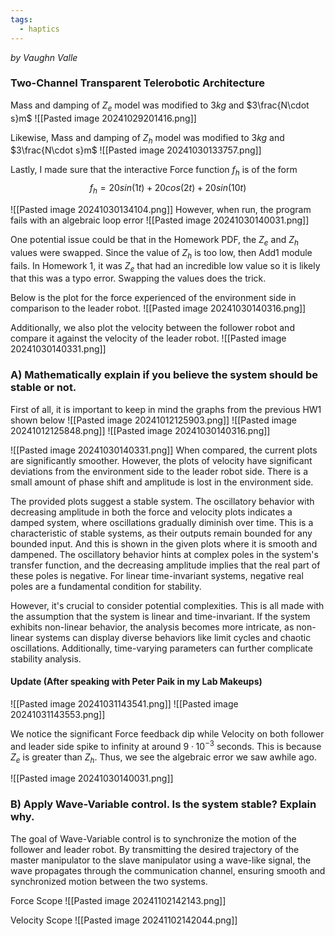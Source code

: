 ```yaml
---
tags:
  - haptics
---
```

_by Vaughn Valle_

### Two-Channel Transparent Telerobotic Architecture

Mass and damping of $Z_e$  model was modified to $3 kg$ and $3\frac{N\cdot s}m$
![[Pasted image 20241029201416.png]]

Likewise, Mass and damping of $Z_h$  model was modified to $3 kg$ and $3\frac{N\cdot s}m$
![[Pasted image 20241030133757.png]]

Lastly, I made sure that the interactive Force function $f_h$ is of the form
$$
f_h=20sin(1t) + 20cos(2t) + 20sin(10t)
$$

![[Pasted image 20241030134104.png]]
However, when run, the program fails with an algebraic loop error
![[Pasted image 20241030140031.png]]

One potential issue could be that in the Homework PDF, the $Z_e$ and $Z_h$ values were swapped. Since the value of $Z_h$ is too low, then Add1 module fails. In Homework 1, it was $Z_e$ that had an incredible low value so it is likely that this was a typo error. Swapping the values does the trick.

Below is the plot for the force experienced of the environment side in comparison to the leader robot.
![[Pasted image 20241030140316.png]]

Additionally, we also plot the velocity between the follower robot and compare it against the velocity of the leader robot.
![[Pasted image 20241030140331.png]]
### A) Mathematically explain if you believe the system should be stable or not.

First of all, it is important to keep in mind the graphs from the previous HW1 shown below
![[Pasted image 20241012125903.png]]
![[Pasted image 20241012125848.png]]
![[Pasted image 20241030140316.png]]

![[Pasted image 20241030140331.png]]
When compared, the current plots are significantly smoother. However, the plots of velocity have significant deviations from the environment side to the leader robot side. There is a small amount of phase shift and amplitude is lost in the environment side.

The provided plots suggest a stable system. The oscillatory behavior with decreasing amplitude in both the force and velocity plots indicates a damped system, where oscillations gradually diminish over time. This is a characteristic of stable systems, as their outputs remain bounded for any bounded input. And this is shown in the given plots where it is smooth and dampened. The oscillatory behavior hints at complex poles in the system's transfer function, and the decreasing amplitude implies that the real part of these poles is negative. For linear time-invariant systems, negative real poles are a fundamental condition for stability.

However, it's crucial to consider potential complexities. This is all made with the assumption that the system is linear and time-invariant. If the system exhibits non-linear behavior, the analysis becomes more intricate, as non-linear systems can display diverse behaviors like limit cycles and chaotic oscillations. Additionally, time-varying parameters can further complicate stability analysis.

#### Update (After speaking with Peter Paik in my Lab Makeups)
![[Pasted image 20241031143541.png]]
![[Pasted image 20241031143553.png]]

We notice the significant Force feedback dip while Velocity on both follower and leader side spike to infinity at around $9\cdot10^{-3}$ seconds. This is because $Z_e$ is greater than $Z_h$. Thus, we see the algebraic error we saw awhile ago.

![[Pasted image 20241030140031.png]]

### B) Apply Wave-Variable control. Is the system stable? Explain why.

The goal of Wave-Variable control is to synchronize the motion of the follower and leader robot. By transmitting the desired trajectory of the master manipulator to the slave manipulator using a wave-like signal, the wave propagates through the communication channel, ensuring smooth and synchronized motion between the two systems.

Force Scope
![[Pasted image 20241102142143.png]]

Velocity Scope
![[Pasted image 20241102142044.png]]
